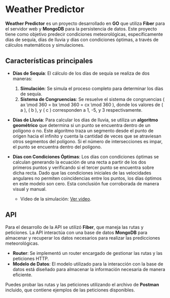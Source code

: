 # Weather Predictor

**Weather Predictor** es un proyecto desarrollado en **GO** que utiliza **Fiber** para el servidor web y **MongoDB** para la persistencia de datos. Este proyecto tiene como objetivo predecir condiciones meteorológicas, específicamente días de sequía, días de lluvia y días con condiciones óptimas, a través de cálculos matemáticos y simulaciones. 

## Características principales

- **Días de Sequía**: El cálculo de los días de sequía se realiza de dos maneras:
  1. **Simulación**: Se simula el proceso completo para determinar los días de sequía.
  2. **Sistema de Congruencias**: Se resuelve el sistema de congruencias \( ax \mod 360 = bx \mod 360 = cx \mod 360 \), donde los valores de \( a \), \( b \), y \( c \) corresponden a 1, -5, y 3 respectivamente.

- **Días de Lluvia**: Para calcular los días de lluvia, se utiliza un **algoritmo geométrico** que determina si un punto se encuentra dentro de un polígono o no. Este algoritmo traza un segmento desde el punto de origen hacia el infinito y cuenta la cantidad de veces que se atraviesan otros segmentos del polígono. Si el número de intersecciones es impar, el punto se encuentra dentro del polígono.

- **Días con Condiciones Óptimas**: Los días con condiciones óptimas se calculan generando la ecuación de una recta a partir de los dos primeros puntos y verificando si el tercer punto se encuentra sobre dicha recta. Dado que las condiciones iniciales de las velocidades angulares no permiten coincidencias entre los puntos, los días óptimos en este modelo son cero. Esta conclusión fue corroborada de manera visual y manual.

  - Video de la simulación: [Ver video](https://drive.google.com/file/d/12effeu-wSEWJzOCxbTLBTLGvmGfYNMsI/view?usp=sharing).

## API

Para el desarrollo de la API se utilizó **Fiber**, que maneja las rutas y peticiones. La API interactúa con una base de datos **MongoDB** para almacenar y recuperar los datos necesarios para realizar las predicciones meteorológicas.

- **Router**: Se implementó un router encargado de gestionar las rutas y las peticiones HTTP.
- **Modelo de Datos**: El modelo utilizado para la interacción con la base de datos está diseñado para almacenar la información necesaria de manera eficiente.
  
Puedes probar las rutas y las peticiones utilizando el archivo de **Postman** incluido, que contiene ejemplos de las peticiones disponibles.

